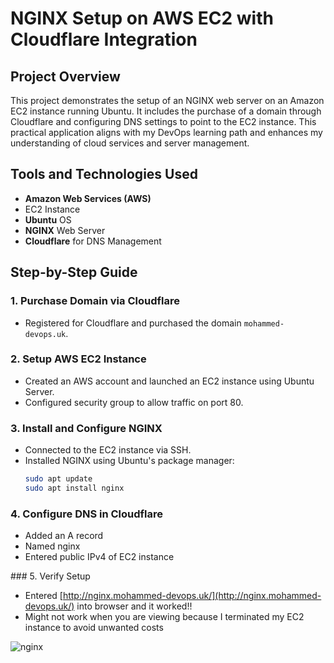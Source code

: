 # NGINX Setup on AWS EC2 with Cloudflare Integration

## Project Overview
This project demonstrates the setup of an NGINX web server on an Amazon EC2 instance running Ubuntu. It includes the purchase of a domain through Cloudflare and configuring DNS settings to point to the EC2 instance. This practical application aligns with my DevOps learning path and enhances my understanding of cloud services and server management.

## Tools and Technologies Used
- **Amazon Web Services (AWS)**
- EC2 Instance
- **Ubuntu** OS
- **NGINX** Web Server
- **Cloudflare** for DNS Management

## Step-by-Step Guide

### 1. Purchase Domain via Cloudflare
- Registered for Cloudflare and purchased the domain `mohammed-devops.uk`.

### 2. Setup AWS EC2 Instance
- Created an AWS account and launched an EC2 instance using Ubuntu Server.
- Configured security group to allow traffic on port 80.

### 3. Install and Configure NGINX
- Connected to the EC2 instance via SSH.
- Installed NGINX using Ubuntu's package manager:
  ```bash
  sudo apt update
  sudo apt install nginx

### 4. Configure DNS in Cloudflare
- Added an A record
- Named nginx
- Entered public IPv4 of EC2 instance

### 5. Verify Setup
- Entered [http://nginx.mohammed-devops.uk/](http://nginx.mohammed-devops.uk/) into browser and it worked!! 
- Might not work when you are viewing because I terminated my EC2 instance to avoid unwanted costs

![nginx](../Images/nginx.png)